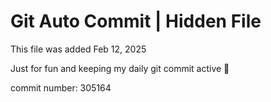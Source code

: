 # Git Auto Commit | Hidden File

This file was added Feb 12, 2025

Just for fun and keeping my daily git commit active 🤪

commit number: 305164
